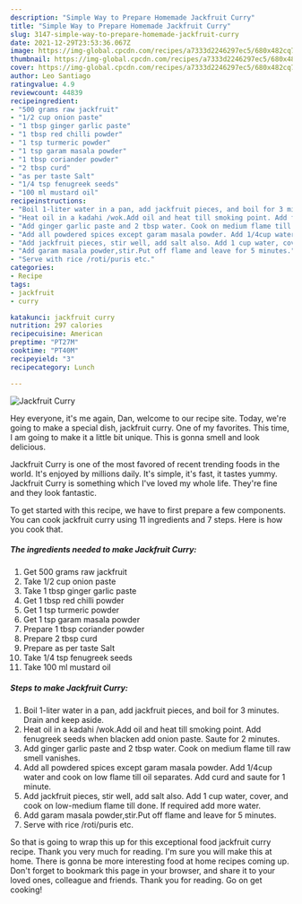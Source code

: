 ```yaml
---
description: "Simple Way to Prepare Homemade Jackfruit Curry"
title: "Simple Way to Prepare Homemade Jackfruit Curry"
slug: 3147-simple-way-to-prepare-homemade-jackfruit-curry
date: 2021-12-29T23:53:36.067Z
image: https://img-global.cpcdn.com/recipes/a7333d2246297ec5/680x482cq70/jackfruit-curry-recipe-main-photo.jpg
thumbnail: https://img-global.cpcdn.com/recipes/a7333d2246297ec5/680x482cq70/jackfruit-curry-recipe-main-photo.jpg
cover: https://img-global.cpcdn.com/recipes/a7333d2246297ec5/680x482cq70/jackfruit-curry-recipe-main-photo.jpg
author: Leo Santiago
ratingvalue: 4.9
reviewcount: 44839
recipeingredient:
- "500 grams raw jackfruit"
- "1/2 cup onion paste"
- "1 tbsp ginger garlic paste"
- "1 tbsp red chilli powder"
- "1 tsp turmeric powder"
- "1 tsp garam masala powder"
- "1 tbsp coriander powder"
- "2 tbsp curd"
- "as per taste Salt"
- "1/4 tsp fenugreek seeds"
- "100 ml mustard oil"
recipeinstructions:
- "Boil 1-liter water in a pan, add jackfruit pieces, and boil for 3 minutes. Drain and keep aside."
- "Heat oil in a kadahi /wok.Add oil and heat till smoking point. Add fenugreek seeds when blacken add onion paste. Saute for 2 minutes."
- "Add ginger garlic paste and 2 tbsp water. Cook on medium flame till raw smell vanishes."
- "Add all powdered spices except garam masala powder. Add 1/4cup water and cook on low flame till oil separates. Add curd and saute for 1 minute."
- "Add jackfruit pieces, stir well, add salt also. Add 1 cup water, cover, and cook on low-medium flame till done. If required add more water."
- "Add garam masala powder,stir.Put off flame and leave for 5 minutes."
- "Serve with rice /roti/puris etc."
categories:
- Recipe
tags:
- jackfruit
- curry

katakunci: jackfruit curry 
nutrition: 297 calories
recipecuisine: American
preptime: "PT27M"
cooktime: "PT40M"
recipeyield: "3"
recipecategory: Lunch

---
```



![Jackfruit Curry](https://img-global.cpcdn.com/recipes/a7333d2246297ec5/680x482cq70/jackfruit-curry-recipe-main-photo.jpg)

Hey everyone, it's me again, Dan, welcome to our recipe site. Today, we're going to make a special dish, jackfruit curry. One of my favorites. This time, I am going to make it a little bit unique. This is gonna smell and look delicious.



Jackfruit Curry is one of the most favored of recent trending foods in the world. It's enjoyed by millions daily. It's simple, it's fast, it tastes yummy. Jackfruit Curry is something which I've loved my whole life. They're fine and they look fantastic.


To get started with this recipe, we have to first prepare a few components. You can cook jackfruit curry using 11 ingredients and 7 steps. Here is how you cook that.

<!--inarticleads1-->

##### The ingredients needed to make Jackfruit Curry:

1. Get 500 grams raw jackfruit
1. Take 1/2 cup onion paste
1. Take 1 tbsp ginger garlic paste
1. Get 1 tbsp red chilli powder
1. Get 1 tsp turmeric powder
1. Get 1 tsp garam masala powder
1. Prepare 1 tbsp coriander powder
1. Prepare 2 tbsp curd
1. Prepare as per taste Salt
1. Take 1/4 tsp fenugreek seeds
1. Take 100 ml mustard oil




<!--inarticleads2-->

##### Steps to make Jackfruit Curry:

1. Boil 1-liter water in a pan, add jackfruit pieces, and boil for 3 minutes. Drain and keep aside.
1. Heat oil in a kadahi /wok.Add oil and heat till smoking point. Add fenugreek seeds when blacken add onion paste. Saute for 2 minutes.
1. Add ginger garlic paste and 2 tbsp water. Cook on medium flame till raw smell vanishes.
1. Add all powdered spices except garam masala powder. Add 1/4cup water and cook on low flame till oil separates. Add curd and saute for 1 minute.
1. Add jackfruit pieces, stir well, add salt also. Add 1 cup water, cover, and cook on low-medium flame till done. If required add more water.
1. Add garam masala powder,stir.Put off flame and leave for 5 minutes.
1. Serve with rice /roti/puris etc.




So that is going to wrap this up for this exceptional food jackfruit curry recipe. Thank you very much for reading. I'm sure you will make this at home. There is gonna be more interesting food at home recipes coming up. Don't forget to bookmark this page in your browser, and share it to your loved ones, colleague and friends. Thank you for reading. Go on get cooking!
